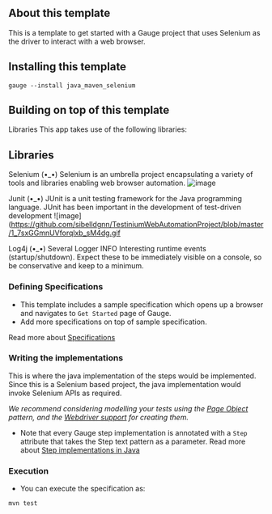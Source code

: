 ## About this template

This is a template to get started with a Gauge project that uses Selenium as the driver to interact with a web browser.

## Installing this template

    gauge --install java_maven_selenium

## Building on top of this template
Libraries
This app takes use of the following libraries:

## Libraries

Selenium (•_•) Selenium is an umbrella project encapsulating a variety of tools and libraries enabling web browser automation.
![image](https://user-images.githubusercontent.com/39453835/138594068-b8aee26c-518b-4181-901b-38c695475482.png)

Junit (•_•) JUnit is a unit testing framework for the Java programming language. JUnit has been important in the development of test-driven development
![image](https://github.com/sibelldgnn/TestiniumWebAutomationProject/blob/master/1_7sxGGmnUVforqlxb_sM4dg.gif

Log4j (•_•) Several Logger 
INFO	Interesting runtime events (startup/shutdown). Expect these to be immediately visible on a console, so be conservative and keep to a minimum.

### Defining Specifications

* This template includes a sample specification which opens up a browser and navigates to `Get Started` page of Gauge.
* Add more specifications on top of sample specification.

Read more about [Specifications](http://getgauge.io/documentation/user/current/specifications/README.html)

### Writing the implementations

This is where the java implementation of the steps would be implemented. Since this is a Selenium based project, the java implementation would invoke Selenium APIs as required.

_We recommend considering modelling your tests using the [Page Object](https://github.com/SeleniumHQ/selenium/wiki/PageObjects) pattern, and the [Webdriver support](https://github.com/SeleniumHQ/selenium/wiki/PageFactory) for creating them._

- Note that every Gauge step implementation is annotated with a `Step` attribute that takes the Step text pattern as a parameter.
Read more about [Step implementations in Java](http://getgauge.io/documentation/user/current/test_code/java/java.html)

### Execution

* You can execute the specification as:

```
mvn test
```
